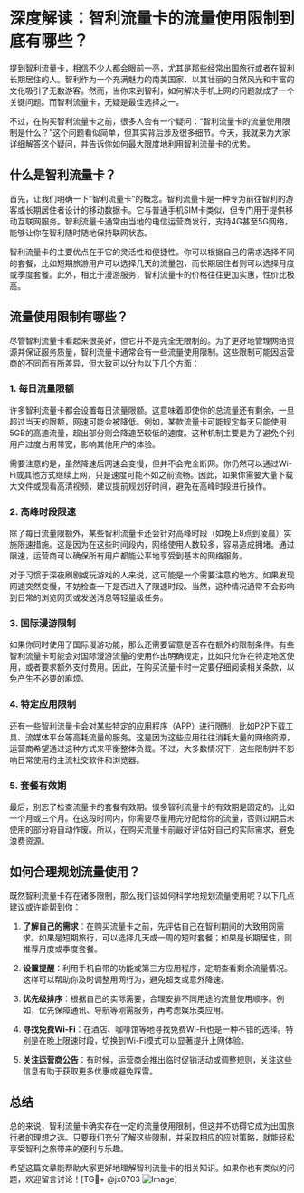 # 深度解读：智利流量卡的流量使用限制到底有哪些？

提到智利流量卡，相信不少人都会眼前一亮，尤其是那些经常出国旅行或者在智利长期居住的人。智利作为一个充满魅力的南美国家，以其壮丽的自然风光和丰富的文化吸引了无数游客。然而，当你来到智利，如何解决手机上网的问题就成了一个关键问题。而智利流量卡，无疑是最佳选择之一。

不过，在购买智利流量卡之前，很多人会有一个疑问：“智利流量卡的流量使用限制是什么？”这个问题看似简单，但其实背后涉及很多细节。今天，我就来为大家详细解答这个疑问，并告诉你如何最大限度地利用智利流量卡的优势。

## 什么是智利流量卡？

首先，让我们明确一下“智利流量卡”的概念。智利流量卡是一种专为前往智利的游客或长期居住者设计的移动数据卡。它与普通手机SIM卡类似，但专门用于提供移动互联网服务。智利流量卡通常由当地的电信运营商发行，支持4G甚至5G网络，能够让你在智利随时随地保持联网状态。

智利流量卡的主要优点在于它的灵活性和便捷性。你可以根据自己的需求选择不同的套餐，比如短期旅游用户可以选择几天的流量包，而长期居住者则可以选择月度或季度套餐。此外，相比于漫游服务，智利流量卡的价格往往更加实惠，性价比极高。

## 流量使用限制有哪些？

尽管智利流量卡看起来很美好，但它并不是完全无限制的。为了更好地管理网络资源并保证服务质量，智利流量卡通常会有一些流量使用限制。这些限制可能因运营商的不同而有所差异，但大致可以分为以下几个方面：

### 1. **每日流量限额**

许多智利流量卡都会设置每日流量限额。这意味着即使你的总流量还有剩余，一旦超过当天的限额，网速可能会被降低。例如，某款流量卡可能规定每天只能使用5GB的高速流量，超出部分则会降速至较低的速度。这种机制主要是为了避免个别用户过度占用带宽，影响其他用户的体验。

需要注意的是，虽然降速后网速会变慢，但并不会完全断网。你仍然可以通过Wi-Fi或其他方式继续上网，只是速度可能不如之前流畅。因此，如果你需要大量下载大文件或观看高清视频，建议提前规划好时间，避免在高峰时段进行操作。

### 2. **高峰时段限速**

除了每日流量限额外，某些智利流量卡还会针对高峰时段（如晚上8点到凌晨）实施限速措施。这是因为在这些时间段内，网络使用人数较多，容易造成拥堵。通过限速，运营商可以确保所有用户都能公平地享受到基本的网络服务。

对于习惯于深夜刷剧或玩游戏的人来说，这可能是一个需要注意的地方。如果发现网速突然变慢，不妨检查一下是否进入了限速时段。当然，这种情况通常不会影响到日常的浏览网页或发送消息等轻量级任务。

### 3. **国际漫游限制**

如果你同时使用了国际漫游功能，那么还需要留意是否存在额外的限制条件。有些智利流量卡可能会对国际漫游流量的使用作出明确规定，比如只允许在特定地区使用，或者要求额外支付费用。因此，在购买流量卡时一定要仔细阅读相关条款，以免产生不必要的麻烦。

### 4. **特定应用限制**

还有一些智利流量卡会对某些特定的应用程序（APP）进行限制，比如P2P下载工具、流媒体平台等高耗流量的服务。这是因为这些应用往往消耗大量的网络资源，运营商希望通过这种方式来平衡整体负载。不过，大多数情况下，这些限制并不影响日常使用的主流社交软件和浏览器。

### 5. **套餐有效期**

最后，别忘了检查流量卡的套餐有效期。很多智利流量卡的有效期是固定的，比如一个月或三个月。在这段时间内，你需要尽量用完分配给你的流量，否则过期后未使用的部分将自动作废。所以，在购买流量卡前最好评估好自己的实际需求，避免浪费资源。

## 如何合理规划流量使用？

既然智利流量卡存在诸多限制，那么我们该如何科学地规划流量使用呢？以下几点建议或许能帮到你：

1. **了解自己的需求**：在购买流量卡之前，先评估自己在智利期间的大致用网需求。如果是短期旅行，可以选择几天或一周的短时套餐；如果是长期居住，则推荐月度或季度套餐。
   
2. **设置提醒**：利用手机自带的功能或第三方应用程序，定期查看剩余流量情况。这样可以帮助你及时调整用网行为，避免超支或意外降速。

3. **优先级排序**：根据自己的实际需要，合理安排不同用途的流量使用顺序。例如，优先保障通讯、导航等刚需服务，再考虑娱乐类应用。

4. **寻找免费Wi-Fi**：在酒店、咖啡馆等地寻找免费Wi-Fi也是一种不错的选择。特别是在晚上限速时段，切换到Wi-Fi模式可以显著提升上网体验。

5. **关注运营商公告**：有时候，运营商会推出临时促销活动或调整规则，关注这些信息有助于获取更多优惠或避免踩雷。

## 总结

总的来说，智利流量卡确实存在一定的流量使用限制，但这并不妨碍它成为出国旅行者的理想之选。只要我们充分了解这些限制，并采取相应的应对策略，就能轻松享受智利之旅带来的便利与乐趣。

希望这篇文章能帮助大家更好地理解智利流量卡的相关知识。如果你也有类似的问题，欢迎留言讨论！[TG💪+ @jx0703 ![Image](https://github.com/user-attachments/assets/dbca1d08-cadb-493c-b0ec-ad6f7a83f270)]